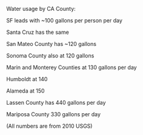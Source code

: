Water usage by CA County:

SF leads with ~100 gallons per person per day

Santa Cruz has the same

San Mateo County has ~120 gallons

Sonoma County also at 120 gallons

Marin and Monterey Counties at 130 gallons per day

Humboldt at 140

Alameda at 150

Lassen County has 440 gallons per day

Mariposa County 330 gallons per day

(All numbers are from 2010 USGS)
